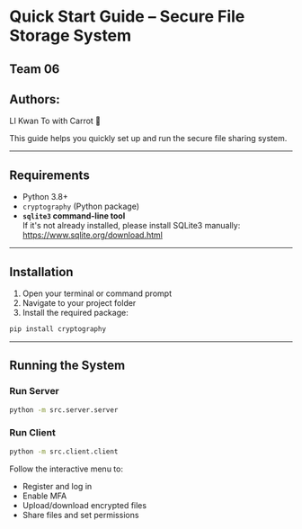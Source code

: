 # Quick Start Guide – Secure File Storage System
## Team 06
## Authors:
LI Kwan To with Carrot 🥕

This guide helps you quickly set up and run the secure file sharing system.

---

## Requirements

- Python 3.8+
- `cryptography` (Python package)
- **`sqlite3` command-line tool**  
  If it's not already installed, please install SQLite3 manually: https://www.sqlite.org/download.html

---

## Installation

1. Open your terminal or command prompt  
2. Navigate to your project folder  
3. Install the required package:

```bash
pip install cryptography
```

---

## Running the System

### Run Server
```bash
python -m src.server.server
```

### Run Client
```bash
python -m src.client.client
```

Follow the interactive menu to:
- Register and log in
- Enable MFA
- Upload/download encrypted files
- Share files and set permissions
